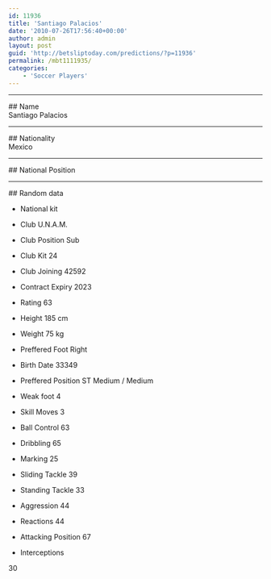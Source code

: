 ```yaml
---
id: 11936
title: 'Santiago Palacios'
date: '2010-07-26T17:56:40+00:00'
author: admin
layout: post
guid: 'http://betsliptoday.com/predictions/?p=11936'
permalink: /mbt1111935/
categories:
    - 'Soccer Players'
---
```


- - - - - -

\## Name  
 Santiago Palacios

- - - - - -

\## Nationality  
 Mexico

- - - - - -

\## National Position

- - - - - -

\## Random data

- National kit
- Club
 U.N.A.M.

- Club Position
 Sub

- Club Kit
 24

- Club Joining
 42592

- Contract Expiry
 2023

- Rating
 63

- Height
 185 cm

- Weight
 75 kg

- Preffered Foot
 Right

- Birth Date
 33349

- Preffered Position
 ST Medium / Medium

- Weak foot
 4

- Skill Moves
 3

- Ball Control
 63

- Dribbling
 65

- Marking
 25

- Sliding Tackle
 39

- Standing Tackle
 33

- Aggression
 44

- Reactions
 44

- Attacking Position
 67

- Interceptions

 30